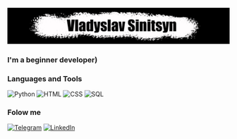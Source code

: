 ![Header](https://github.com/Pontiley24/Pontiley24/blob/main/Assets/%D0%90%D0%B1%D1%81%D1%82%D1%80%D0%B0%D0%BA%D1%86%D0%B8%D1%8F1.jpg)

### I'm a beginner developer)

### Languages and Tools
![Python](https://img.shields.io/badge/-Python-000000?style=for-the-badge&logo=Python)
![HTML](https://img.shields.io/badge/-Html-000000?style=for-the-badge&logo=html)
![CSS](https://img.shields.io/badge/-CSS-000000?style=for-the-badge&logo=css)
![SQL](https://img.shields.io/badge/-SQL-000000?style=for-the-badge&logo=mysql)

### Folow me
[![Telegram](https://img.shields.io/badge/-Telegram-000000?style=for-the-badge&logo=telegram&logoColor=6098f3)](https://t.me/pontiley24)
[![LinkedIn](https://img.shields.io/badge/-LinkedIn-000000?style=for-the-badge&logo=linkedIn&logoColor=154efb)](https://www.linkedin.com/in/%D0%B2%D0%BB%D0%B0%D0%B4%D0%B8%D1%81%D0%BB%D0%B0%D0%B2-%D1%81%D0%B8%D0%BD%D0%B8%D1%86%D1%8B%D0%BD-0819191b6/)